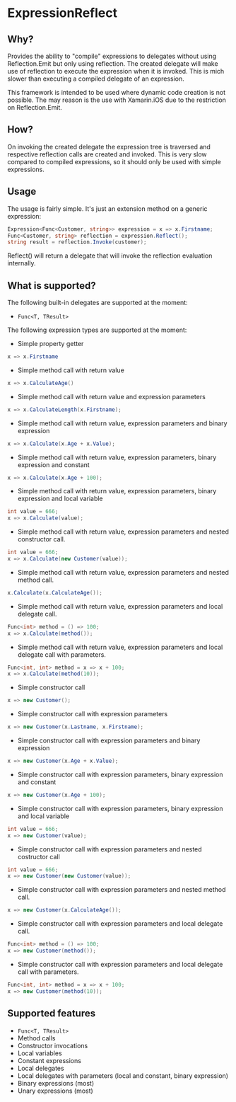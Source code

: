ExpressionReflect
=================

Why?
----

Provides the ability to "compile" expressions to delegates without using Reflection.Emit but only using reflection.
The created delegate will make use of reflection to execute the expression when it is invoked. This is mich slower
than executing a compiled delegate of an expression.

This framework is intended to be used where dynamic code creation is not possible. The may reason is the use with
Xamarin.iOS due to the restriction on Reflection.Emit.

How?
----

On invoking the created delegate the expression tree is traversed and respective reflection calls are created
and invoked. This is very slow compared to compiled expressions, so it should only be used with simple expressions.

Usage
-----

The usage is fairly simple. It's just an extension method on a generic expression:

```csharp
Expression<Func<Customer, string>> expression = x => x.Firstname;
Func<Customer, string> reflection = expression.Reflect();
string result = reflection.Invoke(customer);
```

Reflect() will return a delegate that will invoke the reflection evaluation internally.

What is supported?
------------------

The following built-in delegates are supported at the moment:

* `Func<T, TResult>`

The following expression types are supported at the moment:

* Simple property getter
```csharp
x => x.Firstname
```

* Simple method call with return value
```csharp
x => x.CalculateAge()
```

* Simple method call with return value and expression parameters
```csharp
x => x.CalculateLength(x.Firstname);
```

* Simple method call with return value, expression parameters and binary expression
```csharp
x => x.Calculate(x.Age + x.Value);
```

* Simple method call with return value, expression parameters, binary expression and constant
```csharp
x => x.Calculate(x.Age + 100);
```

* Simple method call with return value, expression parameters, binary expression and local variable
```csharp
int value = 666;
x => x.Calculate(value);
```

* Simple method call with return value, expression parameters and nested constructor call.
```csharp
int value = 666;
x => x.Calculate(new Customer(value));
```

* Simple method call with return value, expression parameters and nested method call.
```csharp
x.Calculate(x.CalculateAge());
```

* Simple method call with return value, expression parameters and local delegate call.
```csharp
Func<int> method = () => 100;
x => x.Calculate(method());
```

* Simple method call with return value, expression parameters and local delegate call with parameters.
```csharp
Func<int, int> method = x => x + 100;
x => x.Calculate(method(10));
```

* Simple constructor call
```csharp
x => new Customer();
```

* Simple constructor call with expression parameters
```csharp
x => new Customer(x.Lastname, x.Firstname);
```

* Simple constructor call with expression parameters and binary expression
```csharp
x => new Customer(x.Age + x.Value);
```

* Simple constructor call with expression parameters, binary expression and constant
```csharp
x => new Customer(x.Age + 100);
```

* Simple constructor call with expression parameters, binary expression and local variable 
```csharp
int value = 666;
x => new Customer(value);
```

* Simple constructor call with expression parameters and nested costructor call
```csharp
int value = 666;
x => new Customer(new Customer(value));
```

* Simple constructor call with expression parameters and nested method call.
```csharp
x => new Customer(x.CalculateAge());
```

* Simple constructor call with expression parameters and local delegate call.
```csharp
Func<int> method = () => 100;
x => new Customer(method());
```

* Simple constructor call with expression parameters and local delegate call with parameters.
```csharp
Func<int, int> method = x => x + 100;
x => new Customer(method(10));
```

Supported features
------------------

* `Func<T, TResult>`
* Method calls
* Constructor invocations
* Local variables
* Constant expressions
* Local delegates
* Local delegates with parameters (local and constant, binary expression)
* Binary expressions (most)
* Unary expressions (most)